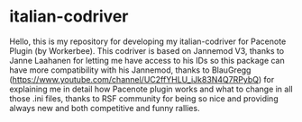 # italian-codriver

Hello, this is my repository for developing my italian-codriver for Pacenote Plugin (by Workerbee). This codriver is based on Jannemod V3, thanks to Janne Laahanen for letting me have access to his IDs so this package can have more compatibility with his Jannemod, thanks to BlauGregg (<https://www.youtube.com/channel/UC2ffYHLU_iJk83N4Q7RPybQ>) for explaining me in detail how Pacenote plugin works and what to change in all those .ini files, thanks to RSF community for being so nice and providing always new and both competitive and funny rallies.